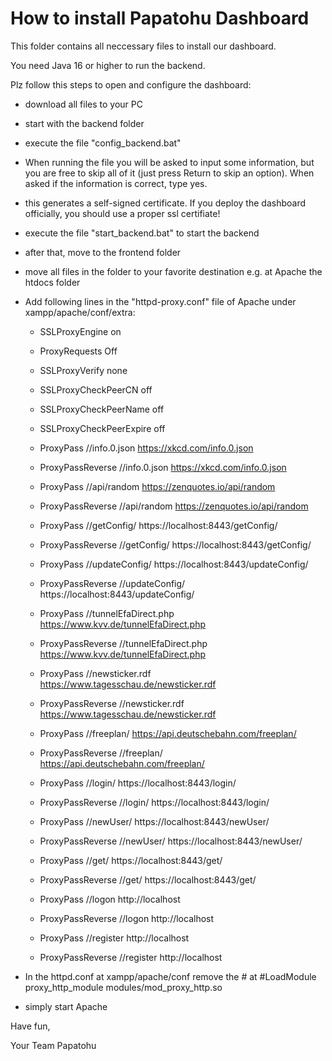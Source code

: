 # How to install Papatohu Dashboard

This folder contains all neccessary files to install our dashboard.

You need Java 16 or higher to run the backend.

Plz follow this steps to open and configure the dashboard:

- download all files to your PC
- start with the backend folder
- execute the file "config_backend.bat" 
- When running the file you will be asked to input some information, but you are free to skip all of it (just press Return to skip an option). When asked if the information is correct, type yes.
- this generates a self-signed certificate. If you deploy the dashboard officially, you should use a proper ssl certifiate!
- execute the file "start_backend.bat" to start the backend
- after that, move to the frontend folder
- move all files in the folder to your favorite destination e.g. at Apache the htdocs folder
- Add following lines in the "httpd-proxy.conf" file of Apache under xampp/apache/conf/extra:
  - SSLProxyEngine on
  - ProxyRequests Off
  - SSLProxyVerify none 
  - SSLProxyCheckPeerCN off
  - SSLProxyCheckPeerName off
  - SSLProxyCheckPeerExpire off
  - ProxyPass //info.0.json https://xkcd.com/info.0.json
  - ProxyPassReverse //info.0.json https://xkcd.com/info.0.json

  - ProxyPass //api/random https://zenquotes.io/api/random
  - ProxyPassReverse //api/random https://zenquotes.io/api/random

  - ProxyPass //getConfig/ https://localhost:8443/getConfig/
  - ProxyPassReverse //getConfig/ https://localhost:8443/getConfig/

  - ProxyPass //updateConfig/ https://localhost:8443/updateConfig/
  - ProxyPassReverse //updateConfig/ https://localhost:8443/updateConfig/

  - ProxyPass //tunnelEfaDirect.php https://www.kvv.de/tunnelEfaDirect.php
  - ProxyPassReverse //tunnelEfaDirect.php https://www.kvv.de/tunnelEfaDirect.php

  - ProxyPass //newsticker.rdf https://www.tagesschau.de/newsticker.rdf
  - ProxyPassReverse //newsticker.rdf https://www.tagesschau.de/newsticker.rdf

  - ProxyPass //freeplan/ https://api.deutschebahn.com/freeplan/
  - ProxyPassReverse //freeplan/ https://api.deutschebahn.com/freeplan/

  - ProxyPass //login/ https://localhost:8443/login/
  - ProxyPassReverse //login/ https://localhost:8443/login/

  - ProxyPass //newUser/ https://localhost:8443/newUser/
  - ProxyPassReverse //newUser/ https://localhost:8443/newUser/

  - ProxyPass //get/ https://localhost:8443/get/
  - ProxyPassReverse //get/ https://localhost:8443/get/

  - ProxyPass //logon http://localhost
  - ProxyPassReverse //logon http://localhost

  - ProxyPass //register http://localhost
  - ProxyPassReverse //register http://localhost
      
- In the httpd.conf at xampp/apache/conf remove the # at #LoadModule proxy_http_module modules/mod_proxy_http.so
      
- simply start Apache


Have fun,

Your Team Papatohu
